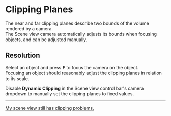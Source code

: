 # Clipping Planes

The near and far clipping planes describe two bounds of the volume rendered by a camera.  
The Scene view camera automatically adjusts its bounds when focusing objects, and can be adjusted manually.

## Resolution
Select an object and press <kbd>F</kbd> to focus the camera on the object.  
Focusing an object should reasonably adjust the clipping planes in relation to its scale.

Disable **Dynamic Clipping** in the Scene view control bar's camera dropdown to manually set the clipping planes to fixed values.

---
[My scene view still has clipping problems.](Scene%20View%20Gizmo.md)
